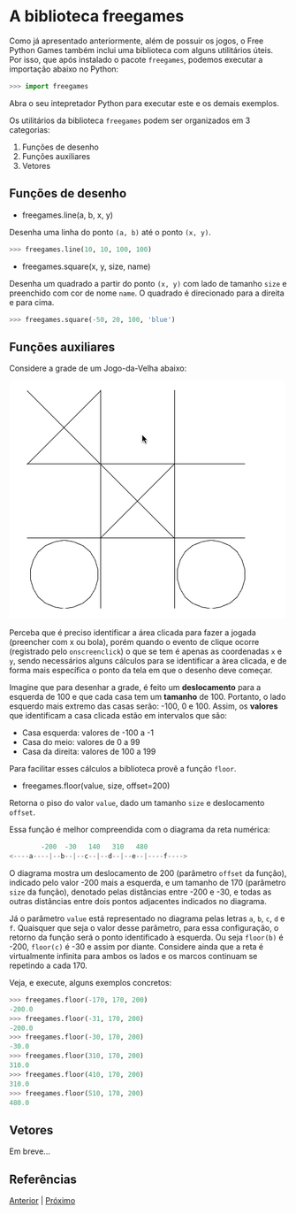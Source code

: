 # A biblioteca freegames

Como já apresentado anteriormente, além de possuir os jogos, o Free Python Games
também inclui uma biblioteca com alguns utilitários úteis. Por isso, que após
instalado o pacote `freegames`, podemos executar a importação abaixo no Python:

```python
>>> import freegames
```
 
Abra o seu intepretador Python para executar este e os demais exemplos.

Os utilitários da biblioteca `freegames` podem ser organizados em 3 categorias:
1. Funções de desenho
1. Funções auxiliares
1. Vetores

## Funções de desenho

- freegames.line(a, b, x, y)

Desenha uma linha do ponto `(a, b)` até o ponto `(x, y)`.

```python
>>> freegames.line(10, 10, 100, 100)
```

- freegames.square(x, y, size, name)

Desenha um quadrado a partir do ponto `(x, y)` com lado de tamanho `size` e
preenchido com cor de nome `name`. O quadrado é direcionado para a direita e
para cima.

```python
>>> freegames.square(-50, 20, 100, 'blue')
```

## Funções auxiliares

Considere a grade de um Jogo-da-Velha abaixo:

![Jogo-da-Velha](tictactoe.png "Jogo-da-Velha")

Perceba que é preciso identificar a área clicada para fazer a jogada
(preencher com x ou bola), porém quando o evento de clique ocorre (registrado
pelo `onscreenclick`) o que se tem é apenas as coordenadas `x` e `y`, sendo
necessários alguns cálculos para se identificar a àrea clicada, e de forma mais
específica o ponto da tela em que o desenho deve começar.  

Imagine que para desenhar a grade, é feito um **deslocamento** para a esquerda
de 100 e que cada casa tem um **tamanho** de 100. Portanto, o lado esquerdo mais
extremo das casas serão: -100, 0 e 100. Assim, os **valores** que identificam a 
casa clicada estão em intervalos que são:
- Casa esquerda: valores de -100 a -1
- Casa do meio: valores de 0 a 99
- Casa da direita: valores de 100 a 199

Para facilitar esses cálculos a biblioteca provê a função `floor`.

- freegames.floor(value, size, offset=200)

Retorna o piso do valor `value`, dado um tamanho `size` e deslocamento `offset`. 

Essa função é melhor compreendida com o diagrama da reta numérica:

```python
        -200  -30   140   310   480
<----a----|--b--|--c--|--d--|--e--|----f---->
```

O diagrama mostra um deslocamento de 200 (parâmetro `offset` da função), indicado
pelo valor -200 mais a esquerda, e um tamanho de 170 (parâmetro `size` da função),
denotado pelas distâncias entre -200 e -30, e todas as outras  distâncias entre dois 
pontos adjacentes indicados no diagrama. 

Já o parâmetro `value` está representado no diagrama pelas letras `a`, `b`,
`c`, `d` e `f`. Quaisquer que seja o valor desse parâmetro, para essa configuração,
o retorno da função será o ponto identificado à esquerda.
Ou seja `floor(b)` é -200, `floor(c)` é -30 e assim por diante. Considere ainda
que a reta é virtualmente infinita para ambos os lados e os marcos continuam se
repetindo a cada 170.

Veja, e execute, alguns exemplos concretos:

```python
>>> freegames.floor(-170, 170, 200)
-200.0
>>> freegames.floor(-31, 170, 200)
-200.0
>>> freegames.floor(-30, 170, 200)
-30.0
>>> freegames.floor(310, 170, 200)
310.0
>>> freegames.floor(410, 170, 200)
310.0
>>> freegames.floor(510, 170, 200)
480.0
```

## Vetores

Em breve...

## Referências

[Anterior](02_fpg_paint.md) | [Próximo](03_freegames.md)